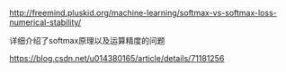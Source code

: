 
http://freemind.pluskid.org/machine-learning/softmax-vs-softmax-loss-numerical-stability/

详细介绍了softmax原理以及运算精度的问题

https://blog.csdn.net/u014380165/article/details/71181256

